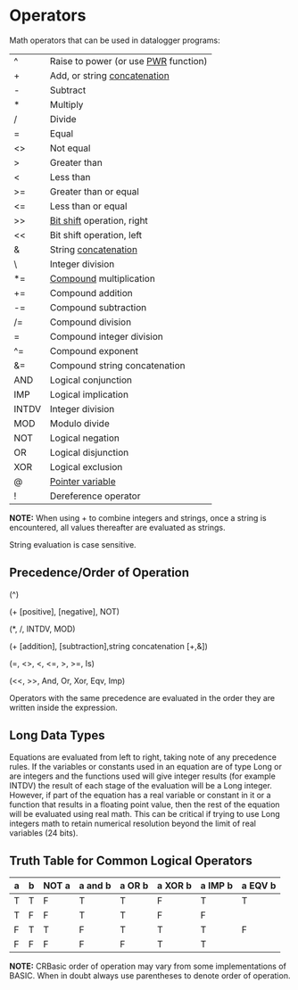 # Operators

Math operators that can be used in datalogger programs:

|       |                                                    |
| ----- | -------------------------------------------------- |
| ^     | Raise to power (or use [PWR](pwr.md) function)     |
| +     | Add, or string [concatenation](concatenation.md)   |
| -     | Subtract                                           |
| \*    | Multiply                                           |
| /     | Divide                                             |
| =     | Equal                                              |
| <>    | Not equal                                          |
| >     | Greater than                                       |
| <     | Less than                                          |
| >=    | Greater than or equal                              |
| <=    | Less than or equal                                 |
| >>    | [Bit shift](bitshiftoperators.md) operation, right |
| <<    | Bit shift operation, left                          |
| &     | String [concatenation](concatenation.md)           |
| \     | Integer division                                   |
| \*=   | [Compound](compoundoperators.md) multiplication    |
| +=    | Compound addition                                  |
| -=    | Compound subtraction                               |
| /=    | Compound division                                  |
| \=    | Compound integer division                          |
| ^=    | Compound exponent                                  |
| &=    | Compound string concatenation                      |
| AND   | Logical conjunction                                |
| IMP   | Logical implication                                |
| INTDV | Integer division                                   |
| MOD   | Modulo divide                                      |
| NOT   | Logical negation                                   |
| OR    | Logical disjunction                                |
| XOR   | Logical exclusion                                  |
| @     | [Pointer variable](../Info/pointervariable.md)     |
| !     | Dereference operator                               |

**NOTE:** When using + to combine integers and strings, once a string is encountered, all values thereafter are evaluated as strings.

String evaluation is case sensitive.

## Precedence/Order of Operation

(^)

(+ [positive], [negative], NOT)

(\*, /, INTDV, MOD)

(+ [addition], [subtraction],string concatenation [+,&])

(=, <>, <, <=, >, >=, Is)

(<<, >>, And, Or, Xor, Eqv, Imp)

Operators with the same precedence are evaluated in the order they are written inside the expression.

## Long Data Types

Equations are evaluated from left to right, taking note of any precedence rules. If the variables or constants used in an equation are of type Long or are integers and the functions used will give integer results (for example INTDV) the result of each stage of the evaluation will be a Long integer. However, if part of the equation has a real variable or constant in it or a function that results in a floating point value, then the rest of the equation will be evaluated using real math. This can be critical if trying to use Long integers math to retain numerical resolution beyond the limit of real variables (24 bits).

## Truth Table for Common Logical Operators

| a   | b   | NOT a | a and b | a OR b | a XOR b | a IMP b | a EQV b |
| --- | --- | ----- | ------- | ------ | ------- | ------- | ------- |
| T   | T   | F     | T       | T      | F       | T       | T       |
| T   | F   | F     | T       | T      | F       | F       |
| F   | T   | T     | F       | T      | T       | T       | F       |
| F   | F   | F     | F       | F      | T       | T       |

**NOTE:** CRBasic order of operation may vary from some implementations of BASIC. When in doubt always use parentheses to denote order of operation.
